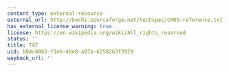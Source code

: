 ```yaml
---
content_type: external-resource
external_url: http://bochs.sourceforge.net/techspec/CMOS-reference.txt
has_external_license_warning: true
license: https://en.wikipedia.org/wiki/All_rights_reserved
status: ''
title: TXT
uid: b04c4865-f1e6-4be8-a07a-6258263f3929
wayback_url: ''
---
```


